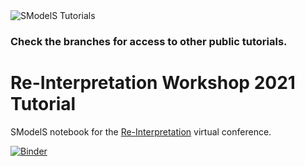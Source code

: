 <img src="https://smodels.github.io/pics/smodelsTutorial.png" alt="SModelS Tutorials">


### Check the branches for access to other public tutorials.


# Re-Interpretation Workshop 2021 Tutorial
SModelS notebook for the [Re-Interpretation](https://indico.cern.ch/event/982553/) virtual conference.

[![Binder](https://mybinder.org/badge_logo.svg)](https://mybinder.org/v2/gh/SModelS/tutorials/rif2021?filepath=index.ipynb)
